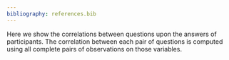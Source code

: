 ```yaml
---
bibliography: references.bib
---
```

Here we show the correlations between questions upon the answers of participants. The correlation between each pair of questions is computed using all complete pairs of observations on those variables.
